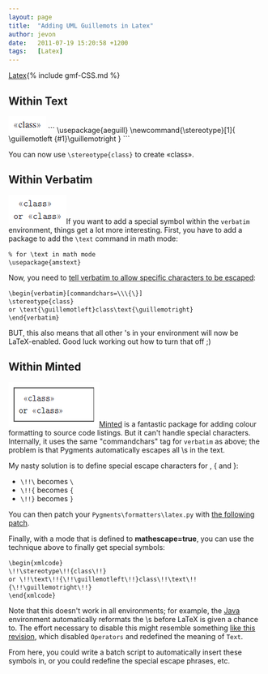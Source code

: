 ```yaml
---
layout: page
title:  "Adding UML Guillemots in Latex"
author: jevon
date:   2011-07-19 15:20:58 +1200
tags:   [Latex]
---
```


[Latex](Latex.md){% include gmf-CSS.md %}

## Within Text
<img src="/img/gmf/minted-1.png" class="gmf">
```
\usepackage{aeguill}
\newcommand{\stereotype}[1]{
	\guillemotleft {#1}\guillemotright
}
```

You can now use `\stereotype{class}` to create «class».

## Within Verbatim
<img src="/img/gmf/minted-2.png" class="gmf">If you want to add a special symbol within the `verbatim` environment, things get a lot more interesting. First, you have to add a package to add the `\text` command in math mode:

```
% for \text in math mode
\usepackage{amstext}
```

Now, you need to <a href="http://stackoverflow.com/questions/682201/latex-tildes-and-verbatim-mode">tell verbatim to allow specific characters to be escaped</a>:

```
\begin{verbatim}[commandchars=\\\{\}]
\stereotype{class}
or \text{\guillemotleft}class\text{\guillemotright}
\end{verbatim}
```

BUT, this also means that all other \'s in your environment will now be LaTeX-enabled. Good luck working out how to turn that off ;)

## Within Minted
<img src="/img/gmf/minted-3.png" class="gmf">[Minted](minted.md) is a fantastic package for adding colour formatting to source code listings. But it can't handle special characters. Internally, it uses the same "commandchars" tag for `verbatim` as above; the problem is that Pygments automatically escapes all \s in the text.

My nasty solution is to define special escape characters for \, { and }:

* `\!!\` becomes `\`
* `\!!{` becomes `{`
* `\!!}` becomes `}`

You can then patch your `Pygments\formatters\latex.py` with <a href="http://code.google.com/p/iaml/source/browse/trunk/org.openiaml.docs.tools/latex/latex.py.patch">the following patch</a>.

Finally, with a mode that is defined to **mathescape=true**, you can use the technique above to finally get special symbols:

```
\begin{xmlcode}
\!!\stereotype\!!{class\!!}
or \!!\text\!!{\!!\guillemotleft\!!}class\!!\text\!!{\!!\guillemotright\!!}
\end{xmlcode}
```

Note that this doesn't work in all environments; for example, the [Java](Java.md) environment automatically reformats the \s before LaTeX is given a chance to. The effort necessary to disable this might resemble something <a href="http://code.google.com/p/iaml/source/detail?r=3019">like this revision</a>, which disabled `Operators` and redefined the meaning of `Text`.

From here, you could write a batch script to automatically insert these symbols in, or you could redefine the special escape phrases, etc.
